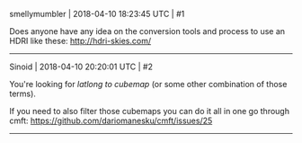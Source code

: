 smellymumbler | 2018-04-10 18:23:45 UTC | #1

Does anyone have any idea on the conversion tools and process to use an HDRI like these: http://hdri-skies.com/

-------------------------

Sinoid | 2018-04-10 20:20:01 UTC | #2

You're looking for *latlong to cubemap* (or some other combination of those terms).

If you need to also filter those cubemaps you can do it all in one go through cmft: https://github.com/dariomanesku/cmft/issues/25

-------------------------

